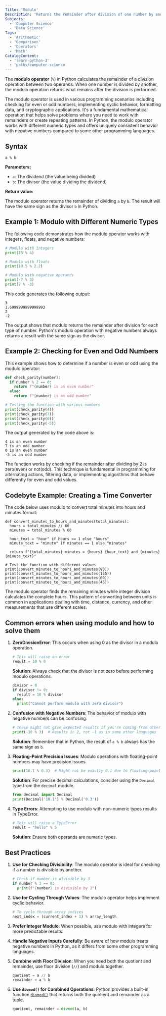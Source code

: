 ```yaml
---
Title: 'Modulo'
Description: 'Returns the remainder after division of one number by another.'
Subjects:
  - 'Computer Science'
  - 'Data Science'
Tags:
  - 'Arithmetic'
  - 'Comparison'
  - 'Operators'
  - 'Math'
CatalogContent:
  - 'learn-python-3'
  - 'paths/computer-science'
---
```


The **modulo operator** (`%`) in Python calculates the remainder of a division operation between two operands. When one number is divided by another, the modulo operation returns what remains after the division is performed.

The modulo operator is used in various programming scenarios including checking for even or odd numbers, implementing cyclic behavior, formatting data, and cryptographic applications. It's a fundamental mathematical operation that helps solve problems where you need to work with remainders or create repeating patterns. In Python, the modulo operator works with different numeric types and offers uniquely consistent behavior with negative numbers compared to some other programming languages.

## Syntax

```pseudo
a % b
```

**Parameters:**

- `a`: The dividend (the value being divided)
- `b`: The divisor (the value dividing the dividend)

**Return value:**

The modulo operator returns the remainder of dividing `a` by `b`. The result will have the same sign as the divisor `b` in Python.

## Example 1: Modulo with Different Numeric Types

The following code demonstrates how the modulo operator works with integers, floats, and negative numbers:

```py
# Modulo with integers
print(15 % 4)

# Modulo with floats
print(10.5 % 2.2)

# Modulo with negative operands
print(-7 % 3)
print(7 % -3)
```

This code generates the following output:

```shell
3
1.6999999999999993
2
-2
```

The output shows that modulo returns the remainder after division for each type of number. Python's modulo operation with negative numbers always returns a result with the same sign as the divisor.

## Example 2: Checking for Even and Odd Numbers

This example shows how to determine if a number is even or odd using the modulo operator:

```py
def check_parity(number):
  if number % 2 == 0:
    return f"{number} is an even number"
  else:
    return f"{number} is an odd number"

# Testing the function with various numbers
print(check_parity(4))
print(check_parity(7))
print(check_parity(0))
print(check_parity(-5))
```

The output generated by the code above is:

```shell
4 is an even number
7 is an odd number
0 is an even number
-5 is an odd number
```

The function works by checking if the remainder after dividing by 2 is zero(even) or not(odd). This technique is fundamental in programming for alternating actions, filtering data, or implementing algorithms that behave differently for even and odd values.

## Codebyte Example: Creating a Time Converter

The code below uses modulo to convert total minutes into hours and minutes format:

```codebyte/python
def convert_minutes_to_hours_and_minutes(total_minutes):
  hours = total_minutes // 60
  minutes = total_minutes % 60

  hour_text = "hour" if hours == 1 else "hours"
  minute_text = "minute" if minutes == 1 else "minutes"

  return f"{total_minutes} minutes = {hours} {hour_text} and {minutes} {minute_text}"

# Test the function with different values
print(convert_minutes_to_hours_and_minutes(90))
print(convert_minutes_to_hours_and_minutes(125))
print(convert_minutes_to_hours_and_minutes(60))
print(convert_minutes_to_hours_and_minutes(45))
```

The modulo operator finds the remaining minutes while integer division calculates the complete hours. This pattern of converting between units is common in applications dealing with time, distance, currency, and other measurements that use different scales.

## Common errors when using modulo and how to solve them

1. **ZeroDivisionError**: This occurs when using 0 as the divisor in a modulo operation.

   ```py
   # This will raise an error
   result = 10 % 0
   ```

   **Solution**: Always check that the divisor is not zero before performing modulo operations.

   ```py
   divisor = 0
   if divisor != 0:
     result = 10 % divisor
   else:
     print("Cannot perform modulo with zero divisor")
   ```

2. **Confusion with Negative Numbers**: The behavior of modulo with negative numbers can be confusing.

   ```py
   # These might not give expected results if you're coming from other languages
   print(-10 % 3)  # Results in 2, not -1 as in some other languages
   ```

   **Solution**: Remember that in Python, the result of `a % b` always has the same sign as `b`.

3. **Floating-Point Precision Issues**: Modulo operations with floating-point numbers may have precision issues.

   ```py
   print(10.1 % 0.3)  # Might not be exactly 0.1 due to floating-point precision
   ```

   **Solution**: For precise decimal calculations, consider using the `Decimal` type from the `decimal` module.

   ```py
   from decimal import Decimal
   print(Decimal('10.1') % Decimal('0.3'))
   ```

4. **Type Errors**: Attempting to use modulo with non-numeric types results in TypeError.
   ```py
   # This will raise a TypeError
   result = "hello" % 5
   ```
   **Solution**: Ensure both operands are numeric types.

## Best Practices

1. **Use for Checking Divisibility**: The modulo operator is ideal for checking if a number is divisible by another.

   ```py
   # Check if number is divisible by 3
   if number % 3 == 0:
     print(f"{number} is divisible by 3")
   ```

2. **Use for Cycling Through Values**: The modulo operator helps implement cyclic behavior.

   ```py
   # To cycle through array indices
   next_index = (current_index + 1) % array_length
   ```

3. **Prefer Integer Modulo**: When possible, use modulo with integers for more predictable results.

4. **Handle Negative Inputs Carefully**: Be aware of how modulo treats negative numbers in Python, as it differs from some other programming languages.

5. **Combine with Floor Division**: When you need both the quotient and remainder, use floor division (`//`) and modulo together.

   ```py
   quotient = a // b
   remainder = a % b
   ```

6. **Use `divmod()` for Combined Operations**: Python provides a built-in function [`divmod()`](https://www.codecademy.com/resources/docs/python/built-in-functions/divmod) that returns both the quotient and remainder as a tuple.
   ```py
   quotient, remainder = divmod(a, b)
   ```
